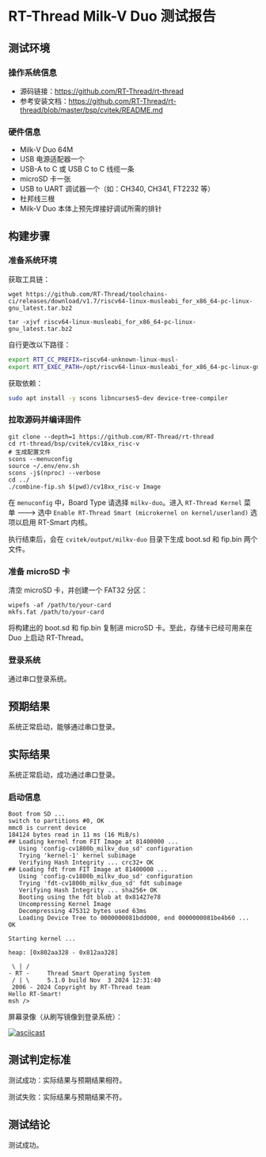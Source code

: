 # RT-Thread Milk-V Duo 测试报告

## 测试环境

### 操作系统信息
- 源码链接：https://github.com/RT-Thread/rt-thread
- 参考安装文档：https://github.com/RT-Thread/rt-thread/blob/master/bsp/cvitek/README.md

### 硬件信息

- Milk-V Duo 64M
- USB 电源适配器一个
- USB-A to C 或 USB C to C 线缆一条
- microSD 卡一张
- USB to UART 调试器一个（如：CH340, CH341, FT2232 等）
- 杜邦线三根
- Milk-V Duo 本体上预先焊接好调试所需的排针

## 构建步骤

### 准备系统环境

获取工具链：

```shell
wget https://github.com/RT-Thread/toolchains-ci/releases/download/v1.7/riscv64-linux-musleabi_for_x86_64-pc-linux-gnu_latest.tar.bz2

tar -xjvf riscv64-linux-musleabi_for_x86_64-pc-linux-gnu_latest.tar.bz2
```

自行更改以下路径：
```bash
export RTT_CC_PREFIX=riscv64-unknown-linux-musl-
export RTT_EXEC_PATH=/opt/riscv64-linux-musleabi_for_x86_64-pc-linux-gnu/bin
```

获取依赖：
```bash
sudo apt install -y scons libncurses5-dev device-tree-compiler
```

### 拉取源码并编译固件

```shell
git clone --depth=1 https://github.com/RT-Thread/rt-thread
cd rt-thread/bsp/cvitek/cv18xx_risc-v
# 生成配置文件
scons --menuconfig
source ~/.env/env.sh
scons -j$(nproc) --verbose
cd ../
./combine-fip.sh $(pwd)/cv18xx_risc-v Image
```
在 `menuconfig` 中，Board Type 请选择 `milkv-duo`。进入 `RT-Thread Kernel` 菜单 ---> 选中 `Enable RT-Thread Smart (microkernel on kernel/userland)` 选项以启用 RT-Smart 内核。

执行结束后，会在 `cvitek/output/milkv-duo` 目录下生成 boot.sd 和 fip.bin 两个文件。

### 准备 microSD 卡

清空 microSD 卡，并创建一个 FAT32 分区：
```shell
wipefs -af /path/to/your-card
mkfs.fat /path/to/your-card
```

将构建出的 boot.sd 和 fip.bin 复制进 microSD 卡。至此，存储卡已经可用来在 Duo 上启动 RT-Thread。

### 登录系统

通过串口登录系统。

## 预期结果

系统正常启动，能够通过串口登录。

## 实际结果

系统正常启动，成功通过串口登录。

### 启动信息

```log
Boot from SD ...
switch to partitions #0, OK
mmc0 is current device
184124 bytes read in 11 ms (16 MiB/s)
## Loading kernel from FIT Image at 81400000 ...
   Using 'config-cv1800b_milkv_duo_sd' configuration
   Trying 'kernel-1' kernel subimage
   Verifying Hash Integrity ... crc32+ OK
## Loading fdt from FIT Image at 81400000 ...
   Using 'config-cv1800b_milkv_duo_sd' configuration
   Trying 'fdt-cv1800b_milkv_duo_sd' fdt subimage
   Verifying Hash Integrity ... sha256+ OK
   Booting using the fdt blob at 0x81427e78
   Uncompressing Kernel Image
   Decompressing 475312 bytes used 63ms
   Loading Device Tree to 0000000081bdd000, end 0000000081be4b60 ... OK

Starting kernel ...

heap: [0x802aa328 - 0x812aa328]

 \ | /
- RT -     Thread Smart Operating System
 / | \     5.1.0 build Nov  3 2024 12:31:40
 2006 - 2024 Copyright by RT-Thread team
Hello RT-Smart!
msh />
```

屏幕录像（从刷写镜像到登录系统）：

[![asciicast](https://asciinema.org/a/gbDJeUr3mdHNxd3mXev7UpBGl.svg)](https://asciinema.org/a/gbDJeUr3mdHNxd3mXev7UpBGl)

## 测试判定标准

测试成功：实际结果与预期结果相符。

测试失败：实际结果与预期结果不符。

## 测试结论

测试成功。